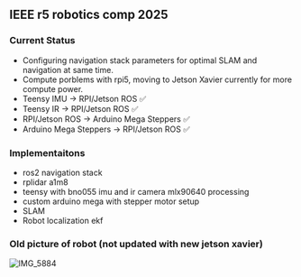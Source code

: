 ## IEEE r5 robotics comp 2025

### Current Status
- Configuring navigation stack parameters for optimal SLAM and navigation at same time. 
- Compute porblems with rpi5, moving to Jetson Xavier currently for more compute power. 
- Teensy IMU -> RPI/Jetson ROS :white_check_mark:
- Teensy IR -> RPI/Jetson ROS :white_check_mark:
- RPI/Jetson ROS -> Arduino Mega Steppers :white_check_mark:
- Arduino Mega Steppers -> RPI/Jetson ROS :white_check_mark:

### Implementaitons
- ros2 navigation stack
- rplidar a1m8
- teensy with bno055 imu and ir camera mlx90640 processing
- custom arduino mega with stepper motor setup
- SLAM
- Robot localization ekf

### Old picture of robot (not updated with new jetson xavier)

![IMG_5884](https://github.com/user-attachments/assets/1aaf2bca-31b3-4c13-8cd2-39206f177370)




